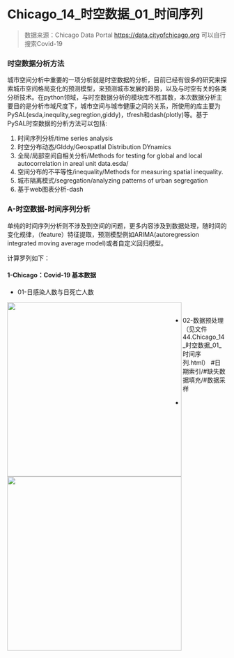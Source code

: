 # Chicago_14_时空数据_01_时间序列

>数据来源：Chicago Data Portal https://data.cityofchicago.org 可以自行搜索Covid-19

### 时空数据分析方法
城市空间分析中重要的一项分析就是时空数据的分析，目前已经有很多的研究来探索城市空间格局变化的预测模型，来预测城市发展的趋势，以及与时空有关的各类分析技术。在python领域，与时空数据分析的模块库不胜其数，本次数据分析主要目的是分析市域尺度下，城市空间与城市健康之间的关系，所使用的库主要为PySAL(esda,inequlity,segregtion,giddy)，tfresh和dash(plotly)等。基于PySAL时空数据的分析方法可以包括:

1. 时间序列分析/time series analysis
2. 时空分布动态/GIddy/GeospatIal Distribution DYnamics 
3. 全局/局部空间自相关分析/Methods for testing for global and local autocorrelation in areal unit data.esda/
4. 空间分布的不平等性/inequality/Methods for measuring spatial inequality.
5. 城市隔离模式/segregation/analyzing patterns of urban segregation
6. 基于web图表分析-dash


### A-时空数据-时间序列分析
单纯的时间序列分析则不涉及到空间的问题，更多内容涉及到数据处理，随时间的变化规律，（feature）特征提取，预测模型例如ARIMA(autoregression integrated moving average model)或者自定义回归模型。

计算罗列如下：
#### 1-Chicago：Covid-19 基本数据
* 01-日感染人数与日死亡人数

<img src="https://github.com/richieBao/python-urbanPlanning/blob/master/images/44_01.png" width="400" align="left">  
<img src="https://github.com/richieBao/python-urbanPlanning/blob/master/images/44_02.png" width="400" align="left">  
<br/>

* 02-数据预处理 （见文件 44.Chicago_14_时空数据_01_时间序列.html）
#日期索引/#缺失数据填充/#数据采样

*
